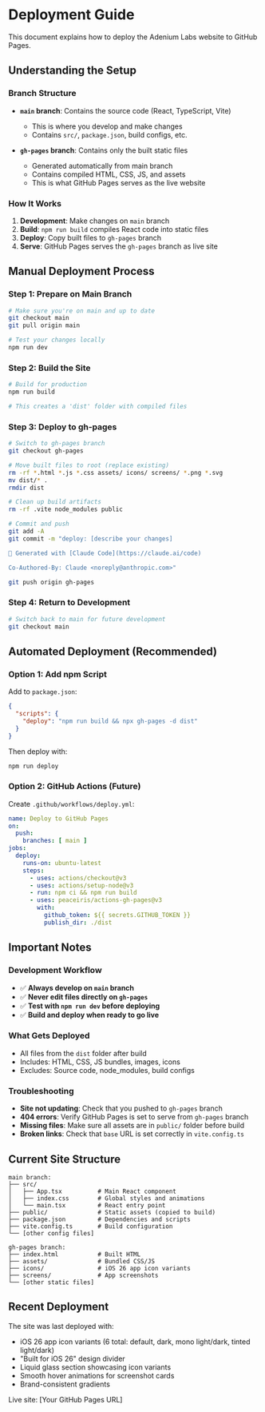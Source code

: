 # Deployment Guide

This document explains how to deploy the Adenium Labs website to GitHub Pages.

## Understanding the Setup

### Branch Structure
- **`main` branch**: Contains the source code (React, TypeScript, Vite)
  - This is where you develop and make changes
  - Contains `src/`, `package.json`, build configs, etc.

- **`gh-pages` branch**: Contains only the built static files
  - Generated automatically from main branch
  - Contains compiled HTML, CSS, JS, and assets
  - This is what GitHub Pages serves as the live website

### How It Works
1. **Development**: Make changes on `main` branch
2. **Build**: `npm run build` compiles React code into static files
3. **Deploy**: Copy built files to `gh-pages` branch
4. **Serve**: GitHub Pages serves the `gh-pages` branch as live site

## Manual Deployment Process

### Step 1: Prepare on Main Branch
```bash
# Make sure you're on main and up to date
git checkout main
git pull origin main

# Test your changes locally
npm run dev
```

### Step 2: Build the Site
```bash
# Build for production
npm run build

# This creates a 'dist' folder with compiled files
```

### Step 3: Deploy to gh-pages
```bash
# Switch to gh-pages branch
git checkout gh-pages

# Move built files to root (replace existing)
rm -rf *.html *.js *.css assets/ icons/ screens/ *.png *.svg
mv dist/* .
rmdir dist

# Clean up build artifacts
rm -rf .vite node_modules public

# Commit and push
git add -A
git commit -m "deploy: [describe your changes]

🤖 Generated with [Claude Code](https://claude.ai/code)

Co-Authored-By: Claude <noreply@anthropic.com>"

git push origin gh-pages
```

### Step 4: Return to Development
```bash
# Switch back to main for future development
git checkout main
```

## Automated Deployment (Recommended)

### Option 1: Add npm Script
Add to `package.json`:
```json
{
  "scripts": {
    "deploy": "npm run build && npx gh-pages -d dist"
  }
}
```

Then deploy with:
```bash
npm run deploy
```

### Option 2: GitHub Actions (Future)
Create `.github/workflows/deploy.yml`:
```yaml
name: Deploy to GitHub Pages
on:
  push:
    branches: [ main ]
jobs:
  deploy:
    runs-on: ubuntu-latest
    steps:
      - uses: actions/checkout@v3
      - uses: actions/setup-node@v3
      - run: npm ci && npm run build
      - uses: peaceiris/actions-gh-pages@v3
        with:
          github_token: ${{ secrets.GITHUB_TOKEN }}
          publish_dir: ./dist
```

## Important Notes

### Development Workflow
- ✅ **Always develop on `main` branch**
- ✅ **Never edit files directly on `gh-pages`**
- ✅ **Test with `npm run dev` before deploying**
- ✅ **Build and deploy when ready to go live**

### What Gets Deployed
- All files from the `dist` folder after build
- Includes: HTML, CSS, JS bundles, images, icons
- Excludes: Source code, node_modules, build configs

### Troubleshooting
- **Site not updating**: Check that you pushed to `gh-pages` branch
- **404 errors**: Verify GitHub Pages is set to serve from `gh-pages` branch
- **Missing files**: Make sure all assets are in `public/` folder before build
- **Broken links**: Check that `base` URL is set correctly in `vite.config.ts`

## Current Site Structure

```
main branch:
├── src/
│   ├── App.tsx          # Main React component
│   ├── index.css        # Global styles and animations
│   └── main.tsx         # React entry point
├── public/              # Static assets (copied to build)
├── package.json         # Dependencies and scripts
├── vite.config.ts       # Build configuration
└── [other config files]

gh-pages branch:
├── index.html           # Built HTML
├── assets/              # Bundled CSS/JS
├── icons/               # iOS 26 app icon variants
├── screens/             # App screenshots
└── [other static files]
```

## Recent Deployment

The site was last deployed with:
- iOS 26 app icon variants (6 total: default, dark, mono light/dark, tinted light/dark)
- "Built for iOS 26" design divider
- Liquid glass section showcasing icon variants
- Smooth hover animations for screenshot cards
- Brand-consistent gradients

Live site: [Your GitHub Pages URL]